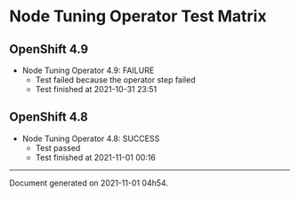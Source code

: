 
Node Tuning Operator Test Matrix
================================

OpenShift 4.9
-------------


* Node Tuning Operator 4.9: FAILURE
  - Test failed because the operator step failed
  - Test finished at 2021-10-31 23:51

OpenShift 4.8
-------------


* Node Tuning Operator 4.8: SUCCESS
  - Test passed
  - Test finished at 2021-11-01 00:16


---
Document generated on 2021-11-01 04h54.
